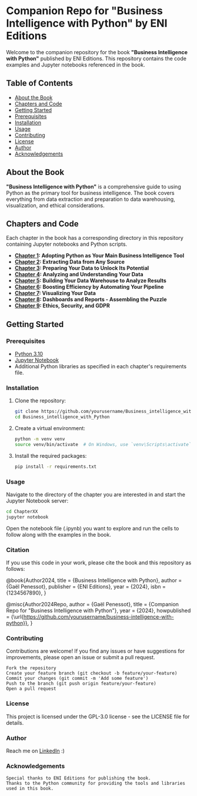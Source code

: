 # Companion Repo for "Business Intelligence with Python" by ENI Editions

Welcome to the companion repository for the book **"Business Intelligence with Python"** published by ENI Editions. This repository contains the code examples and Jupyter notebooks referenced in the book.

## Table of Contents

- [About the Book](#about-the-book)
- [Chapters and Code](#chapters-and-code)
- [Getting Started](#getting-started)
- [Prerequisites](#prerequisites)
- [Installation](#installation)
- [Usage](#usage)
- [Contributing](#contributing)
- [License](#license)
- [Author](#author)
- [Acknowledgements](#acknowledgements)

## About the Book

**"Business Intelligence with Python"** is a comprehensive guide to using Python as the primary tool for business intelligence. The book covers everything from data extraction and preparation to data warehousing, visualization, and ethical considerations.

## Chapters and Code

Each chapter in the book has a corresponding directory in this repository containing Jupyter notebooks and Python scripts.

- **[Chapter 1](./Chapter01): Adopting Python as Your Main Business Intelligence Tool**
- **[Chapter 2](./Chapter02): Extracting Data from Any Source**
- **[Chapter 3](./Chapter03): Preparing Your Data to Unlock Its Potential**
- **[Chapter 4](./Chapter04): Analyzing and Understanding Your Data**
- **[Chapter 5](./Chapter05): Building Your Data Warehouse to Analyze Results**
- **[Chapter 6](./Chapter06): Boosting Efficiency by Automating Your Pipeline**
- **[Chapter 7](./Chapter07): Visualizing Your Data**
- **[Chapter 8](./Chapter08): Dashboards and Reports - Assembling the Puzzle**
- **[Chapter 9](./Chapter09): Ethics, Security, and GDPR**

## Getting Started

### Prerequisites

- [Python 3.10](https://www.python.org/)
- [Jupyter Notebook](https://jupyter.org/)
- Additional Python libraries as specified in each chapter's requirements file.

### Installation

1. Clone the repository:
    ```bash
    git clone https://github.com/yourusername/Business_intelligence_with_Python.git
    cd Business_intelligence_with_Python
    ```

2. Create a virtual environment:
    ```bash
    python -m venv venv
    source venv/bin/activate  # On Windows, use `venv\Scripts\activate`
    ```

3. Install the required packages:
    ```bash
    pip install -r requirements.txt
    ```

### Usage

Navigate to the directory of the chapter you are interested in and start the Jupyter Notebook server:
```bash
cd ChapterXX
jupyter notebook
```

Open the notebook file (.ipynb) you want to explore and run the cells to follow along with the examples in the book.

### Citation

If you use this code in your work, please cite the book and this repository as follows:

@book{Author2024,
  title     = {Business Intelligence with Python},
  author    = {Gaël Penessot},
  publisher = {ENI Editions},
  year      = {2024},
  isbn      = {1234567890},
}

@misc{Author2024Repo,
  author    = {Gaël Penessot},
  title     = {Companion Repo for "Business Intelligence with Python"},
  year      = {2024},
  howpublished = {\url{https://github.com/yourusername/business-intelligence-with-python}},
}

### Contributing

Contributions are welcome! If you find any issues or have suggestions for improvements, please open an issue or submit a pull request.

    Fork the repository
    Create your feature branch (git checkout -b feature/your-feature)
    Commit your changes (git commit -m 'Add some feature')
    Push to the branch (git push origin feature/your-feature)
    Open a pull request

### License

This project is licensed under the GPL-3.0 license - see the LICENSE file for details.

### Author

Reach me on [LinkedIn](https://www.linkedin.com/in/gael-penessot/) :)

### Acknowledgements

    Special thanks to ENI Editions for publishing the book.
    Thanks to the Python community for providing the tools and libraries used in this book.
